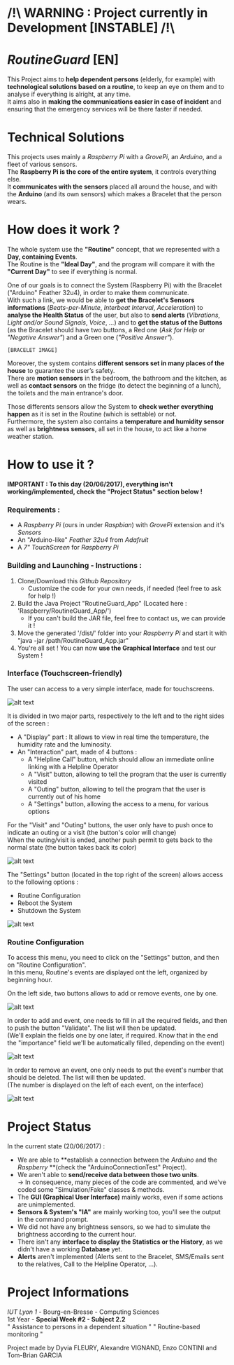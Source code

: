 # /!\ WARNING : Project currently in Development [INSTABLE] /!\

# *RoutineGuard* [**EN**]

This Project aims to **help dependent persons** (elderly, for example) with **technological solutions based on a routine**, to keep an eye on them and to analyse if everything is alright, at any time.  
It aims also in **making the communications easier in case of incident** and ensuring that the emergency services will be there faster if needed.  

# Technical Solutions

This projects uses mainly a *Raspberry Pi* with a *GrovePi*, an *Arduino*, and a fleet of various sensors.  
The **Raspberry Pi is the core of the entire system**, it controls everything else.  
It **communicates with the sensors** placed all around the house, and with the **Arduino** (and its own sensors) which makes a Bracelet that the person wears.  

# How does it work ?

The whole system use the **"Routine"** concept, that we represented with a **Day, containing Events**.  
The Routine is the **"Ideal Day"**, and the program will compare it with the **"Current Day"** to see if everything is normal.  
  
One of our goals is to connect the System (Raspberry Pi) with the Bracelet ("Arduino" Feather 32u4), in order to make them communicate.  
With such a link, we would be able to **get the Bracelet's Sensors informations** (*Beats-per-Minute*, *Interbeat Interval*, *Acceleration*) to **analyse the Health Status** of the user, but also to **send alerts** (*Vibrations*, *Light and/or Sound Signals*, *Voice*, *...*) and to **get the status of the Buttons** (as the Bracelet should have two buttons, a Red one (*Ask for Help* or *"Negative Answer"*) and a Green one (*"Positive Answer"*).

	[BRACELET IMAGE]
	
Moreover, the system contains **different sensors set in many places of the house** to guarantee the user’s safety.  
There are **motion sensors** in the bedroom, the bathroom and the kitchen, as well as **contact sensors** on the fridge (to detect the beginning of a lunch), the toilets and the main entrance's door.  
  
Those differents sensors allow the System to **check wether everything happen** as it is set in the Routine (which is settable) or not.  
Furthermore, the system also contains a **temperature and humidity sensor** as well as **brightness sensors**, all set in the house, to act like a home weather station.

# How to use it ?

**IMPORTANT : To this day (20/06/2017), everything isn't working/implemented, check the "Project Status" section below !**

### Requirements :
- A *Raspberry Pi* (ours in under *Raspbian*) with *GrovePi* extension and it's *Sensors*
- An "Arduino-like" *Feather 32u4* from *Adafruit*
- A *7" TouchScreen* for *Raspberry Pi*

### Building and Launching - Instructions :
1. Clone/Download this *Github Repository*
	- Customize the code for your own needs, if needed (feel free to ask for help !)
2. Build the Java Project "RoutineGuard_App" (Located here : 'Raspberry/RoutineGuard_App/')
	- If you can't build the JAR file, feel free to contact us, we can provide it !
3. Move the generated '/dist/' folder into your *Raspberry Pi* and start it with "java -jar /path/RoutineGuard_App.jar"
4. You're all set ! You can now **use the Graphical Interface** and test our System !

### Interface (Touchscreen-friendly)

The user can access to a very simple interface, made for touchscreens.  

![alt text][Interface1]
    
It is divided in two major parts, respectively to the left and to the right sides of the screen :
- A "Display" part : It allows to view in real time the temperature, the humidity rate and the luminosity.
- An "Interaction" part, made of 4 buttons :
	- A "Helpline Call" button, which should allow an immediate online linking with a Helpline Operator
	- A "Visit" button, allowing to tell the program that the user is currently visited
	- A "Outing" button, allowing to tell the program that the user is currently out of his home
	- A "Settings" button, allowing the access to a menu, for various options

For the "Visit" and "Outing" buttons, the user only have to push once to indicate an outing or a visit (the button's color will change)  
When the outing/visit is ended, another push permit to gets back to the normal state (the button takes back its color)  

![alt text][Interface2]
    
The "Settings" button (located in the top right of the screen) allows access to the following options :
- Routine Configuration
- Reboot the System
- Shutdown the System
    
![alt text][Settings]

### Routine Configuration

To access this menu, you need to click on the "Settings" button, and then on "Routine Configuration".  
In this menu, Routine's events are displayed ont the left, organized by beginning hour.  
  
On the left side, two buttons allows to add or remove events, one by one.  

![alt text][Routine1]

In order to add and event, one needs to fill in all the required fields, and then to push the button "Validate". The list will then be updated.  
(We'll explain the fields one by one later, if required. Know that in the end the "importance" field we'll be automatically filled, depending on the event)  

![alt text][Routine2]

In order to remove an event, one only needs to put the event's number that should be deleted. The list will then be updated.  
(The number is displayed on the left of each event, on the interface)  

![alt text][Routine3]

# Project Status
In the current state (20/06/2017) :
- We are able to **establish a connection between the *Arduino* and the *Raspberry* **(check the "ArduinoConnectionTest" Project).
- We aren't able to **send/receive data between those two units**.  
      -> In consequence, many pieces of the code are commented, and we've coded some "Simulation/Fake" classes & methods.
- The **GUI (Graphical User Interface)** mainly works, even if some actions are unimplemented.
- **Sensors & System's "IA"** are mainly working too, you'll see the output in the command prompt.
- We did not have any brightness sensors, so we had to simulate the brightness according to the current hour.
- There isn't any **interface to display the Statistics or the History**, as we didn't have a working **Database** yet.
- **Alerts** aren't implemented (Alerts sent to the Bracelet, SMS/Emails sent to the relatives, Call to the Helpline Operator, ...).

# Project Informations

*IUT Lyon 1* - Bourg-en-Bresse - Computing Sciences  
1st Year - **Special Week #2 - Subject 2.2**  
" Assistance to persons in a dependent situation "
" Routine-based monitoring "

Project made by Dyvia FLEURY, Alexandre VIGNAND, Enzo CONTINI and Tom-Brian GARCIA

[Interface1]: https://github.com/TBG-FR/RoutineGuard/raw/master/docs/images/Interface_1.png "Graphical Interface"
[Interface2]: https://github.com/TBG-FR/RoutineGuard/raw/master/docs/images/Interface_2.png "Visit Button ON"
[Interface3]: https://github.com/TBG-FR/RoutineGuard/raw/master/docs/images/Interface_3.png "Outing Button ON"
[Settings]: https://github.com/TBG-FR/RoutineGuard/raw/master/docs/images/Settings.png "Settings Menu"
[Routine1]: https://github.com/TBG-FR/RoutineGuard/raw/master/docs/images/Routine_Display.png "Routine Menu"
[Routine2]: https://github.com/TBG-FR/RoutineGuard/raw/master/docs/images/Routine_Add.png "Routine : Add Event"
[Routine3]: https://github.com/TBG-FR/RoutineGuard/raw/master/docs/images/Routine_Remove.png "Routine : Remove Event"
